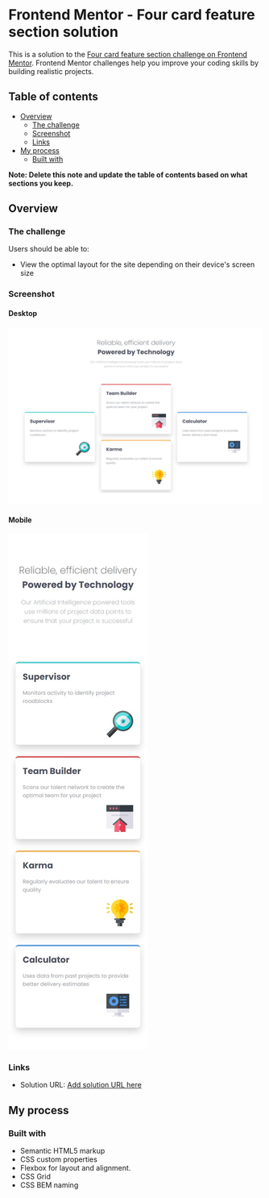 # Frontend Mentor - Four card feature section solution

This is a solution to the [Four card feature section challenge on Frontend Mentor](https://www.frontendmentor.io/challenges/four-card-feature-section-weK1eFYK). Frontend Mentor challenges help you improve your coding skills by building realistic projects.

## Table of contents

- [Overview](#overview)
  - [The challenge](#the-challenge)
  - [Screenshot](#screenshot)
  - [Links](#links)
- [My process](#my-process)
  - [Built with](#built-with)

**Note: Delete this note and update the table of contents based on what sections you keep.**

## Overview

### The challenge

Users should be able to:

- View the optimal layout for the site depending on their device's screen size

### Screenshot

#### Desktop

![](./screenshot-desktop.png)

#### Mobile

![](./screenshot-mobile.png)

### Links

- Solution URL: [Add solution URL here](https://paikai-lee.github.io/frontend-mentor-solutions/06-four-card-feature-section-master/)

## My process

### Built with

- Semantic HTML5 markup
- CSS custom properties
- Flexbox for layout and alignment.
- CSS Grid
- CSS BEM naming
